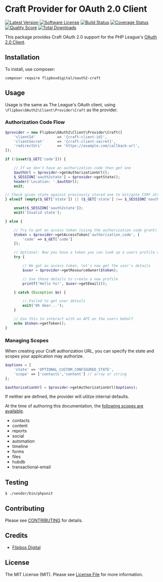 # Craft Provider for OAuth 2.0 Client
[![Latest Version](https://img.shields.io/github/release/flipbox/oauth2-craft.svg?style=flat-square)](https://github.com/flipbox/oauth2-craft/releases)
[![Software License](https://img.shields.io/badge/license-MIT-brightgreen.svg?style=flat-square)](LICENSE.md)
[![Build Status](https://img.shields.io/travis/flipbox/oauth2-craft/master.svg?style=flat-square)](https://travis-ci.org/flipbox/oauth2-craft)
[![Coverage Status](https://img.shields.io/scrutinizer/coverage/g/flipbox/oauth2-craft.svg?style=flat-square)](https://scrutinizer-ci.com/g/flipbox/oauth2-craft/code-structure)
[![Quality Score](https://img.shields.io/scrutinizer/g/flipbox/oauth2-craft.svg?style=flat-square)](https://scrutinizer-ci.com/g/flipbox/oauth2-craft)
[![Total Downloads](https://img.shields.io/packagist/dt/flipboxdigital/oauth2-craft.svg?style=flat-square)](https://packagist.org/packages/flipboxdigital/oauth2-craft)

This package provides Craft OAuth 2.0 support for the PHP League's [OAuth 2.0 Client](https://github.com/flipbox/oauth2-client).

## Installation

To install, use composer:

```
composer require flipboxdigital/oauth2-craft
```

## Usage

Usage is the same as The League's OAuth client, using `\Flipbox\OAuth2\Client\Provider\Craft` as the provider.

### Authorization Code Flow

```php
$provider = new Flipbox\OAuth2\Client\Provider\Craft([
    'clientId'          => '{craft-client-id}',
    'clientSecret'      => '{craft-client-secret}',
    'redirectUri'       => 'https://example.com/callback-url',
]);

if (!isset($_GET['code'])) {

    // If we don't have an authorization code then get one
    $authUrl = $provider->getAuthorizationUrl();
    $_SESSION['oauth2state'] = $provider->getState();
    header('Location: '.$authUrl);
    exit;

// Check given state against previously stored one to mitigate CSRF attack
} elseif (empty($_GET['state']) || ($_GET['state'] !== $_SESSION['oauth2state'])) {

    unset($_SESSION['oauth2state']);
    exit('Invalid state');

} else {

    // Try to get an access token (using the authorization code grant)
    $token = $provider->getAccessToken('authorization_code', [
        'code' => $_GET['code']
    ]);

    // Optional: Now you have a token you can look up a users profile data
    try {

        // We got an access token, let's now get the user's details
        $user = $provider->getResourceOwner($token);

        // Use these details to create a new profile
        printf('Hello %s!', $user->getEmail());

    } catch (Exception $e) {

        // Failed to get user details
        exit('Oh dear...');
    }

    // Use this to interact with an API on the users behalf
    echo $token->getToken();
}
```

### Managing Scopes

When creating your Craft authorization URL, you can specify the state and scopes your application may authorize.

```php
$options = [
    'state' => 'OPTIONAL_CUSTOM_CONFIGURED_STATE',
    'scope' => ['contacts','content'] // array or string
];

$authorizationUrl = $provider->getAuthorizationUrl($options);
```
If neither are defined, the provider will utilize internal defaults.

At the time of authoring this documentation, the [following scopes are available](https://developers.craft.com/docs/methods/oauth2/initiate-oauth-integration#scopes).

- contacts
- content
- reports
- social
- automation
- timeline
- forms
- files
- hubdb
- transactional-email

## Testing

``` bash
$ ./vendor/bin/phpunit
```

## Contributing

Please see [CONTRIBUTING](https://github.com/flipbox/oauth2-craft/blob/master/CONTRIBUTING.md) for details.


## Credits

- [Flipbox Digital](https://github.com/flipbox)


## License

The MIT License (MIT). Please see [License File](https://github.com/flipbox/oauth2-craft/blob/master/LICENSE) for more information.
